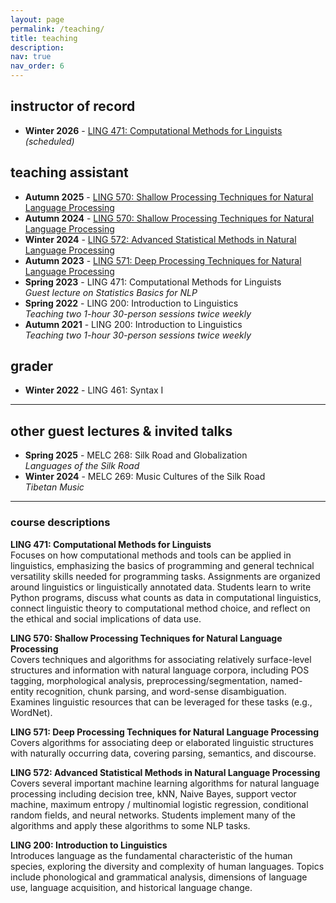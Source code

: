 ```yaml
---
layout: page
permalink: /teaching/
title: teaching
description: 
nav: true
nav_order: 6
---
```


## instructor of record

* **Winter 2026** - [LING 471: Computational Methods for Linguists](/teaching/ling471/win26/) *(scheduled)*

## teaching assistant

* **Autumn 2025** - [LING 570: Shallow Processing Techniques for Natural Language Processing](https://linguistics.washington.edu/courses/2025/autumn/ling/570/c)
* **Autumn 2024** - [LING 570: Shallow Processing Techniques for Natural Language Processing](https://linguistics.washington.edu/courses/2024/autumn/ling/570/a)
* **Winter 2024** - [LING 572: Advanced Statistical Methods in Natural Language Processing](https://linguistics.washington.edu/courses/2024/winter/ling/572/a)
* **Autumn 2023** - [LING 571: Deep Processing Techniques for Natural Language Processing](https://linguistics.washington.edu/courses/2023/autumn/ling/571/a)
* **Spring 2023** - LING 471: Computational Methods for Linguists  
  *Guest lecture on Statistics Basics for NLP*
* **Spring 2022** - LING 200: Introduction to Linguistics  
  *Teaching two 1-hour 30-person sessions twice weekly*
* **Autumn 2021** - LING 200: Introduction to Linguistics  
  *Teaching two 1-hour 30-person sessions twice weekly*

## grader

* **Winter 2022** - LING 461: Syntax I

---

## other guest lectures & invited talks
* **Spring 2025** - MELC 268: Silk Road and Globalization  
  *Languages of the Silk Road*
* **Winter 2024** - MELC 269: Music Cultures of the Silk Road  
  *Tibetan Music*

---

### course descriptions
**LING 471: Computational Methods for Linguists**  
Focuses on how computational methods and tools can be applied in linguistics, emphasizing the basics of programming and general technical versatility skills needed for programming tasks. Assignments are organized around linguistics or linguistically annotated data. Students learn to write Python programs, discuss what counts as data in computational linguistics, connect linguistic theory to computational method choice, and reflect on the ethical and social implications of data use.

**LING 570: Shallow Processing Techniques for Natural Language Processing**  
Covers techniques and algorithms for associating relatively surface-level structures and information with natural language corpora, including POS tagging, morphological analysis, preprocessing/segmentation, named-entity recognition, chunk parsing, and word-sense disambiguation. Examines linguistic resources that can be leveraged for these tasks (e.g., WordNet). 

**LING 571: Deep Processing Techniques for Natural Language Processing**  
Covers algorithms for associating deep or elaborated linguistic structures with naturally occurring data, covering parsing, semantics, and discourse.

**LING 572: Advanced Statistical Methods in Natural Language Processing**  
Covers several important machine learning algorithms for natural language processing including decision tree, kNN, Naive Bayes, support vector machine, maximum entropy / multinomial logistic regression, conditional random fields, and neural networks. Students implement many of the algorithms and apply these algorithms to some NLP tasks.

**LING 200: Introduction to Linguistics**  
Introduces language as the fundamental characteristic of the human species, exploring the diversity and complexity of human languages. Topics include phonological and grammatical analysis, dimensions of language use, language acquisition, and historical language change.